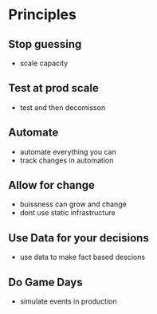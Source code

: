 # Principles
## Stop guessing
- scale capacity 
## Test at prod scale
- test and then decomisson
## Automate
- automate everything you can
- track changes in automation
## Allow for change
- buissness can grow and change
- dont use static infrastructure
## Use Data for your decisions
- use data to make fact based descions
## Do Game Days
- simulate events in production